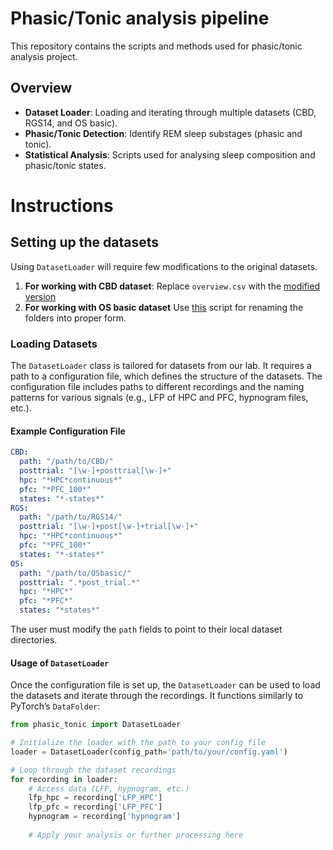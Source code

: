 # Phasic/Tonic analysis pipeline
This repository contains the scripts and methods used for phasic/tonic analysis project.

## Overview
- **Dataset Loader**: Loading and iterating through multiple datasets (CBD, RGS14, and OS basic).
- **Phasic/Tonic Detection**: Identify REM sleep substages (phasic and tonic).
- **Statistical Analysis**: Scripts used for analysing sleep composition and phasic/tonic states.

# Instructions
## Setting up the datasets
Using `DatasetLoader` will require few modifications to the original datasets. 
1. **For working with CBD dataset**: Replace `overview.csv` with the [modified version](https://github.com/AbdelRayan/AutomaticSleepScoring/blob/main/Tuguldur/data/overview.csv)
2. **For working with OS basic dataset** Use [this](https://github.com/AbdelRayan/AutomaticSleepScoring/blob/main/Tuguldur/data/nameOSbasic.ipynb) script for renaming
the folders into proper form.

### Loading Datasets

The `DatasetLoader` class is tailored for datasets from our lab. It requires a path to a configuration file, which defines the structure of the datasets. The configuration file includes paths to different recordings and the naming patterns for various signals (e.g., LFP of HPC and PFC, hypnogram files, etc.).

#### Example Configuration File

```yaml
CBD:
  path: "/path/to/CBD/"
  posttrial: "[\w-]+posttrial[\w-]+"
  hpc: "*HPC*continuous*"
  pfc: "*PFC_100*"
  states: "*-states*"
RGS:
  path: "/path/to/RGS14/"
  posttrial: "[\w-]+post[\w-]+trial[\w-]+"
  hpc: "*HPC*continuous*"
  pfc: "*PFC_100*"
  states: "*-states*"
OS:
  path: "/path/to/OSbasic/"
  posttrial: ".*post_trial.*"
  hpc: "*HPC*"
  pfc: "*PFC*"
  states: "*states*"
```

The user must modify the `path` fields to point to their local dataset directories.

#### Usage of `DatasetLoader`

Once the configuration file is set up, the `DatasetLoader` can be used to load the datasets and iterate through the recordings. It functions similarly to PyTorch’s `DataFolder`:

```python
from phasic_tonic import DatasetLoader

# Initialize the loader with the path to your config file
loader = DatasetLoader(config_path='path/to/your/config.yaml')

# Loop through the dataset recordings
for recording in loader:
    # Access data (LFP, hypnogram, etc.)
    lfp_hpc = recording['LFP_HPC']
    lfp_pfc = recording['LFP_PFC']
    hypnogram = recording['hypnogram']
    
    # Apply your analysis or further processing here
```
